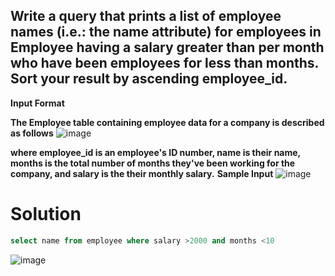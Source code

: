 ## Write a query that prints a list of employee names (i.e.: the name attribute) for employees in Employee having a salary greater than  per month who have been employees for less than  months. Sort your result by ascending employee_id.

**Input Format**

**The Employee table containing employee data for a company is described as follows**
![image](https://user-images.githubusercontent.com/90106232/190917236-48819609-bf49-4233-bd98-5e3558842b56.png)


**where employee_id is an employee's ID number, name is their name, months is the total number of months they've been working for the company, and salary is the their monthly salary.**
**Sample Input**
![image](https://user-images.githubusercontent.com/90106232/190917247-22f4fc5c-ac0b-4287-afe2-0fe722ebcf23.png)

# Solution
```sql
select name from employee where salary >2000 and months <10
```

![image](https://user-images.githubusercontent.com/90106232/190917311-2aa30ca4-bd17-4fd5-b75f-a05748582365.png)
